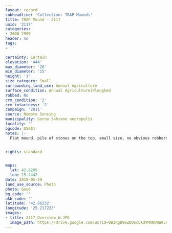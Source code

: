 ```yaml
---
layout: record
subheadline: 'Collection: TRAP Mounds'
title: TRAP Mound - 2117
uuid: '2117'
categories:
- 2000-2999
header: no
tags:
- ''

certainty: Certain
elevation: '444'
max_diameter: '20'
min_diameter: '15'
height: '1'
size_category: Small
surrounding_land_use: Annual Agriculture
surface_condition: Annual Agriculture|Ploughed
robbed: No
crm_condition: '2'
crm_intactness: '2'
campaign: '2011'
source: Remote Sensing
municipality: Gorno Sahrane necropolis
locality: ''
bgcode: DS001
notes: |-
  Flat mound, pile of stones on the top, small size, no obvious robbers' trenchs.


rights: standard


maps:
  lat: 42.6285
  lon: 25.2442
date: 2018-05-29
land_use_source: Photo
photo: Good
bg_code: ''
akb_code: ''
latitude: '42.66232'
longitude: '25.217223'
images:
- title: 2117_Overview_W.JPG
  image_path: https://drive.google.com/uc?id=0B3Rg88wZDQscQXdVMmNUWW9LVE0
---
```

